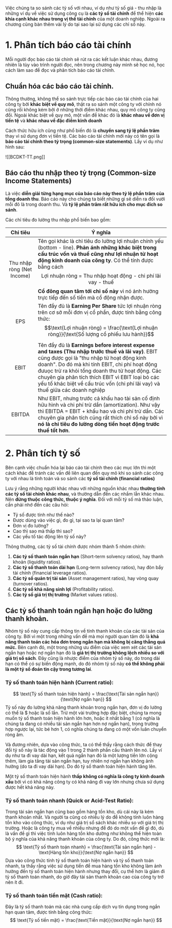 Việc chúng ta so sánh các tỷ số với nhau, ví dụ như tỷ số giá - thu nhập là những ví dụ về việc sử dụng công cụ là **các tỷ số tài chính** để thể hiện **các khía cạnh khác nhau trong vị thế tài chính** của một doanh nghiệp. Ngoài ra chương cũng bàn thêm vài lý do tại sao lại sử dụng các chỉ số này. 

# 1. Phân tích báo cáo tài chính
Mỗi người đọc báo cáo tài chính sẽ rút ra các kết luận khác nhau, đương nhiên là tùy vào trình người đọc, nên trong chương này mình sẽ học nó, học cách làm sao để đọc và phân tích báo cáo tài chính. 
## Chuẩn hóa các báo cáo tài chính.
Thông thường, không thể so sánh trực tiếp các báo cáo tài chính của hai công ty bởi **khác biệt về quy mô**, thật ra so sánh một công ty với chính nó cũng rối không kém bởi ở những thời điểm khác nhau, quy mô công ty cũng đổi. Ngoài khác biệt về quy mô, một vấn đề khác đó là **khác nhau về đơn vị tiền tệ** và **khác nhau về đặc điểm kinh doanh**

Cách thức hữu ích cũng như phổ biến đó là **chuyển sang tỷ lệ phần trăm** thay vì sử dụng đơn vị tiền tệ. Các báo cáo tài chính mới này có tên gọi là **báo cáo tài chính theo tỷ trọng (common-size statements)**. Lấy ví dụ như hình sau: 

![[BCDKT-TT.png]]

## Báo cáo thu nhập theo tỷ trọng (Common-size Income Statements)

Là việc **diễn giải từng hạng mục của báo cáo này theo tỷ lệ phần trăm của tổng doanh thu**. Báo cáo này cho chúng ta biết những gì sẽ diễn ra đối vưới mỗi đô là trong doanh thu. Và **tỷ lệ phần trăm rất hữu ích cho mục đích so sánh**. 

Các chỉ tiêu đo lường thu nhập phổ biến bao gồm: 

|        **Chỉ tiêu**        | **Ý nghĩa**                                                                                                                                                                                                                                                                                                                                                                                |
| :------------------------: | ------------------------------------------------------------------------------------------------------------------------------------------------------------------------------------------------------------------------------------------------------------------------------------------------------------------------------------------------------------------------------------------ |
| Thu nhập ròng (Net Income) | Tên gọi khác là chỉ tiêu đo lường lợi nhuận chính yếu (bottom - line). **Phản ánh những khác biệt trong cấu trúc vốn và thuế cũng như lợi nhuận từ hoạt động kinh doanh của công ty**. Có thể tính được bằng cách $$\text{Lợi nhuận ròng = Thu nhập hoạt động - chi phí lãi vay - thuế}$$ **Cổ đông quan tâm tới chỉ số này** vì nó ảnh hưởng trực tiếp đến số tiền mà cổ động nhận được.  |
|            EPS             | Tên đầy đủ là **Earning Per Share** tức lợi nhuận ròng trên cơ sở mỗi đơn vị cổ phần, được tính bằng công thức: $$\text{Lợi nhuận ròng} = \frac{\text{Lợi nhuận ròng}}{\text{Số lượng cổ phiếu lưu hành}}$$                                                                                                                                                                                |
|            EBIT            | Tên đầy đủ là **Earnings before interest expense and taxes (Thu nhập trước thuế và lãi vay)**. EBIT cũng được gọi là "thu nhập từ hoạt động kinh doanh". Do đó mà khi tính EBIT, chi phí hoạt động đưuọc trừ ra khỏi tổng doanh thu từ hoạt động. Các chuyên gia phân tích thích EBIT vì EBIT loại bỏ các yếu tố khác biệt về cấu trúc vốn (chi phí lãi vay) và thuế giữa các doanh nghiệp |
|           EBITDA           | Như EBIT, nhưng trước cả khấu hao tài sản cố định hữu hình và chi phí trừ dần (amortization). Như vậy thì EBITDA = EBIT + khấu hao và chi phí trừ dần. Các chuyên gia phân tích cũng rất thích chỉ số này bởi vì **nó là chỉ tiêu đo lường dòng tiền hoạt động trước thuế tốt hơn**.                                                                                                       |
# 2. Phân tích tỷ số

Bên cạnh việc chuẩn hóa lại báo cáo tài chính theo các mục lớn thì một cách khác để tránh các vấn đề liên quan đến quy mô khi so sánh các công ty với nhau là tính toán và so sánh các **tỷ số tài chính (financial ratios)**

Lưu ý rằng những người khác nhau với những nguồn khác nhau **thường tính các tỷ số tài chính khác nhau**, và thường dẫn đến các nhầm lẫn khác nhau. Nên **đừng thuộc công thức, thuộc ý nghĩa**. Đối với mỗi tỷ số mà thảo luận, cần phải nhớ đến các câu hỏi:
- Tỷ số được tính như thế nào?
- Được dùng vào việc gì, đo gì, tại sao ta lại quan tâm?
- Đơn vị đo lường?
- Cao thì sao mà thấp thì sao?
- Các yếu tố tác động lên tỷ số này?

Thông thường, các tỷ số tài chính được nhóm thành 5 nhóm chính:
1. **Các tỷ số thanh toán ngắn hạn** (Short-term solvency ratios), hay thanh khoản (liquidity ratios).
2. **Các tỷ số thanh toán dài hạn** (Long-term solvency ratios), hay đòn bẩy tài chính (financial leverage ratios).
3. **Các tỷ số quản trị tài sản** (Asset management ratios), hay vòng quay (turnover ratios).
4. **Các tỷ số khả năng sinh lợi** (Profitability ratios).
5. **Các tỷ số giá trị thị trường** (Market values ratios).

## Các tỷ số thanh toán ngắn hạn hoặc đo lường thanh khoản.

Nhóm tỷ số này cung cấp thông tin về tính thanh khoản của các tài sản của công ty. Bởi vì một trong những vấn đề mà mọi người quan tâm đó là **khả năng thanh toán các hóa đơn trong ngắn hạn mà không bị căng thẳng quá mức.** Bên cạnh đó, một trong những ưu điểm của việc xem xét các tài sản ngắn hạn hoặc nợ ngắn hạn đó là **giá trị thị trường không lệch nhiều so với giá trị sổ sách**. Đây cũng là nhược điểm của nhóm tỷ số này, do trong dài hạn có thể có sự biến động mạnh, do đó nhóm tỷ số này **có thể không phải là một tỷ số đoán tin cậy trong tương lai**. 

### Tỷ số thanh toán hiện hành (Current ratio):

$$
\text{Tỷ số thanh toán hiện hành} = \frac{\text{Tài sản ngắn hạn}}{\text{Nợ ngắn hạn}}
$$
Tỷ số này đo lường khả năng thanh khoản trong ngắn hạn, đơn vị đo lường có thể là $ hoặc là số lần. Trừ một vài trường hợp đặc biệt, chúng ta mong muốn tỷ số thanh toán hiện hành lớn hơn, hoặc ít nhất bằng 1 (có nghĩa là chúng ta đang có nhiều tải sản ngắn hạn hơn nợ ngắn hạn), trong trường hợp ngược lại, tức bé hơn 1, có nghĩa chúng ta đang có một vốn luân chuyển ròng âm. 

Và đương nhiên, dựa vào công thức, ta có thể thấy rằng cách thức để thay đổi tỷ số này là tác động vào 1 trong 2 thành phần cấu thành lên nó. Lấy ví dụ như ta đi vay dài hạn, kết quả ngắn hạn đó là một lượng tiền lớn cộng thêm, làm gia tăng tài sản ngắn hạn, tuy nhiên nợ ngắn hạn không ảnh hưởng (do ta đi vay dài hạn). Do đó tỷ số thanh toán hiện hành tăng lên. 

Một tỷ số thanh toán hiện hành **thấp không có nghĩa là công ty kinh doanh xấu** bởi vì có khả năng công ty có khả năng đi vay lớn nhưng chưa sử dụng được hết khả năng này.

### Tỷ số thanh toán nhanh (Quick or Acid-Test Ratio):
Trong tài sản ngắn hạn cũng bao gồm hàng tồn kho, dù cái này là kém thanh khoản nhất. Và người ta cũng có nhiều lý do để không tính luôn hàng tồn kho vào công thức, ví dụ như giá trị sổ sách khác nhiều so với giá trị thị trường. Hoặc là công ty mua về nhiều nhưng để đó do một vấn đề gì đó, dù là vấn đề gì thì việc tính luôn hàng tồn kho dường như không thể hiện toàn bộ ý nghĩa của khả năng thanh khoản của công ty. Do đó, công thức mới là:
$$
\text{Tỷ số thanh toán nhanh} = \frac{\text{Tài sản ngắn hạn} - \text{Hàng tồn kho}}{\text{Nợ ngắn hạn}}
$$ Dựa vào công thức tính tỷ số thanh toán hiện hành và tỷ số thanh toán nhanh, ta thấy rằng việc sử dụng tiền để mua hàng tồn kho không làm ảnh hưởng đến tỷ số thanh toán hiện hành nhưng thay đổi, cụ thể hơn là giảm đi tỷ số thanh toán nhanh, do giờ đây tài sản thanh khoản cao của công ty trở nên ít đi. 

### Tỷ số thanh toán tiền mặt (Cash ratio):
Đây là tỷ số thanh toán mà các nhà cung cấp dịch vụ tín dụng trong ngắn hạn quan tâm, được tính bằng công thức:
$$
\text{Tỷ số tiền mặt} = \frac{\text{Tiền mặt}}{\text{Nợ ngắn hạn}}
$$

